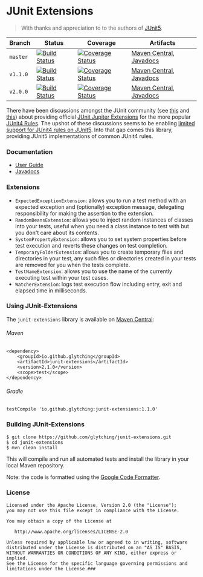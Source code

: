 JUnit Extensions
====

> With thanks and appreciation to to the authors of [JUnit5](https://github.com/junit-team/junit5/graphs/contributors).

| Branch  | Status | Coverage | Artifacts |
| --------| ------ | -------- | --------- |  
| `master`  | [![Build Status](https://travis-ci.org/glytching/junit-extensions.svg?branch=master)](https://travis-ci.org/glytching/junit-extensions) | [![Coverage Status](https://coveralls.io/repos/github/glytching/junit-extensions/badge.svg?branch=master)](https://coveralls.io/github/glytching/junit-extensions?branch=master) | [Maven Central](http://repo1.maven.org/maven2/io/github/glytching/junit-extensions/1.0.0/), [Javadocs](http://www.javadoc.io/doc/io.github.glytching/junit-extensions/1.0.0) | 
| `v1.1.0`  | [![Build Status](https://travis-ci.org/glytching/junit-extensions.svg?branch=1.1.0)](https://travis-ci.org/glytching/junit-extensions/branches) | [![Coverage Status](https://coveralls.io/repos/github/glytching/junit-extensions/badge.svg?branch=1.1.0)](https://coveralls.io/github/glytching/junit-extensions?branch=1.1.0) | [Maven Central](http://repo1.maven.org/maven2/io/github/glytching/junit-extensions/1.1.0/), [Javadocs](http://www.javadoc.io/doc/io.github.glytching/junit-extensions/1.1.0) | 
| `v2.0.0`  | [![Build Status](https://travis-ci.org/glytching/junit-extensions.svg?branch=v2.0.0)](https://travis-ci.org/glytching/junit-extensions/branches) | [![Coverage Status](https://coveralls.io/repos/github/glytching/junit-extensions/badge.svg?branch=v2.0.0)](https://coveralls.io/github/glytching/junit-extensions?branch=v2.0.0) | [Maven Central](http://repo1.maven.org/maven2/io/github/glytching/junit-extensions/2.0.0/), [Javadocs](http://www.javadoc.io/doc/io.github.glytching/junit-extensions/2.0.0) | 

There have been discussions amongst the JUnit community (see [this](https://github.com/junit-team/junit5/issues/169) and [this](https://github.com/junit-team/junit5-samples/issues/4)) about providing official [JUnit Jupiter Extensions](http://junit.org/junit5/docs/current/user-guide/#extensions) for the more popular [JUnit4 Rules](https://github.com/junit-team/junit4/wiki/Rules). The upshot of these discussions seems to be enabling [limited support for JUnit4 rules on JUnit5](http://junit.org/junit5/docs/snapshot/user-guide/#migrating-from-junit4-rule-support). Into that gap comes this library, providing JUnit5 implementations of common JUnit4 rules.

### Documentation

- [User Guide](https://glytching.github.io/junit-extensions/) 
- [Javadocs](http://www.javadoc.io/doc/io.github.glytching/junit-extensions)

### Extensions

- `ExpectedExceptionExtension`: allows you to run a test method with an expected exception and (optionally) exception message, delegating responsibility for making the assertion to the extension.
- `RandomBeansExtension`: allows you to inject random instances of classes into your tests, useful when you need a class instance to test with but you don't care about its contents.
- `SystemPropertyExtension`: allows you to set system properties before test execution and reverts these changes on test completion.
- `TemporaryFolderExtension`: allows you to create temporary files and directories in your test, any such files or directories created in your tests are removed for you when the tests complete.
- `TestNameExtension`: allows you to use the name of the currently executing test within your test cases.
- `WatcherExtension`: logs test execution flow including entry, exit and elapsed time in milliseconds.

### Using JUnit-Extensions

The `junit-extensions` library is available on [Maven Central](http://search.maven.org/#artifactdetails%7Cio.github.glytching%7Cjunit-extensions%7C1.1.0%7Cjar):

###### Maven 

```
<dependency>
    <groupId>io.github.glytching</groupId>
    <artifactId>junit-extensions</artifactId>
    <version>2.1.0</version>
    <scope>test</scope>
</dependency>
```

###### Gradle

```
testCompile 'io.github.glytching:junit-extensions:1.1.0'
```

### Building JUnit-Extensions

```
$ git clone https://github.com/glytching/junit-extensions.git
$ cd junit-extensions
$ mvn clean install
```

This will compile and run all automated tests and install the library in your local Maven repository. 

Note: the code is formatted using the [Google Code Formatter](https://github.com/google/google-java-format).

### License

    Licensed under the Apache License, Version 2.0 (the "License");
    you may not use this file except in compliance with the License.
    
    You may obtain a copy of the License at

       http://www.apache.org/licenses/LICENSE-2.0

    Unless required by applicable law or agreed to in writing, software
    distributed under the License is distributed on an "AS IS" BASIS,
    WITHOUT WARRANTIES OR CONDITIONS OF ANY KIND, either express or implied.
    See the License for the specific language governing permissions and
    limitations under the License.###